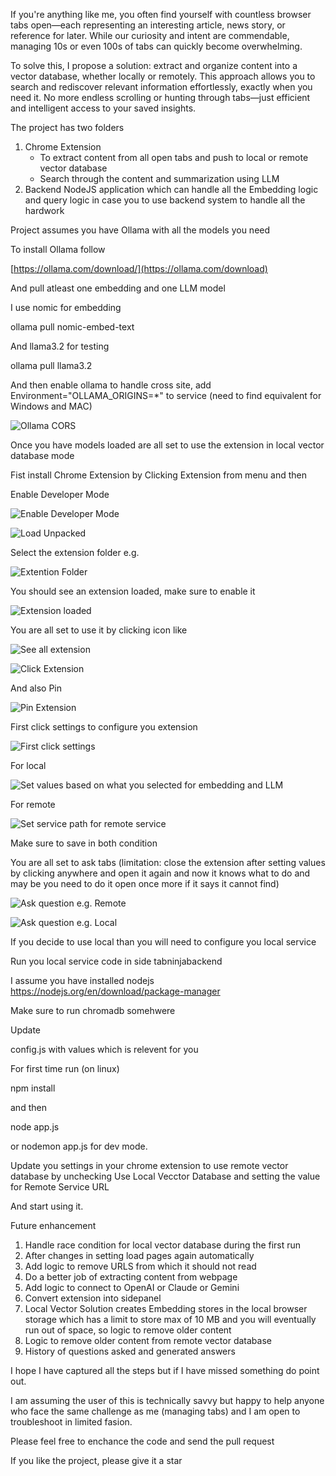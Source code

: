 If you're anything like me, you often find yourself with countless browser tabs open—each representing an interesting article, news story, or reference for later. While our curiosity and intent are commendable, managing 10s or even 100s of tabs can quickly become overwhelming.

To solve this, I propose a solution: extract and organize content into a vector database, whether locally or remotely. This approach allows you to search and rediscover relevant information effortlessly, exactly when you need it. No more endless scrolling or hunting through tabs—just efficient and intelligent access to your saved insights.

The project has two folders

1. Chrome Extension
   * To extract content from all open tabs and push to local or remote vector database
   * Search through the content and summarization using LLM
2.  Backend NodeJS application which can handle all the Embedding logic and query logic in case you to use backend system to handle all the hardwork

Project assumes you have Ollama with all the models you need

To install Ollama follow

[https://ollama.com/download/](https://ollama.com/download)

And pull atleast one embedding and one LLM model

I use nomic for embedding

ollama pull nomic-embed-text 

And llama3.2 for testing

ollama pull llama3.2

And then enable ollama to handle cross site, add Environment="OLLAMA_ORIGINS=*" to service (need to find equivalent for Windows and MAC)

![Ollama CORS](https://github.com/user-attachments/assets/002cbf5a-d4d8-4caf-aee4-d7f285d4ad5f)



Once you have models loaded are all set to use the extension in local vector database mode

Fist install Chrome Extension by Clicking Extension from menu and then 

Enable Developer Mode

![Enable Developer Mode](https://github.com/user-attachments/assets/527cda7a-fc44-4ce6-9e31-45f6f2630f00)

![Load Unpacked](https://github.com/user-attachments/assets/cd7f5e0d-38a3-4e0e-b3c4-a71ce87cb0d8)

Select the extension folder e.g.

![Extention Folder](https://github.com/user-attachments/assets/fd0711fb-177f-43a7-b476-b10686baeddb)


You should see an extension loaded, make sure to enable it

![Extension loaded](https://github.com/user-attachments/assets/313cbb12-803b-45fc-968e-4d31619696cd)

You are all set to use it by clicking icon like

![See all extension](https://github.com/user-attachments/assets/572f62e6-a1d0-47ca-8ff9-ab5d6d489b26)


![Click Extension](https://github.com/user-attachments/assets/0fc34eb4-73d1-4f11-bb2a-02af56bebd89)

And also Pin

![Pin Extension](https://github.com/user-attachments/assets/3830f89b-1841-43a7-9504-55a1449b9126)


First click settings to configure you extension

![First click settings](https://github.com/user-attachments/assets/3b7fd6ce-705e-43cf-a100-c8e2651d536b)


For local 

![Set values based on what you selected for embedding and LLM](https://github.com/user-attachments/assets/e1937dd2-e560-4b16-8a61-4e27cab29119)


For remote

![Set service path for remote service](https://github.com/user-attachments/assets/17e354bc-f0ca-46bb-8c81-b3727a0b3e03)

Make sure to save in both condition

You are all set to ask tabs (limitation: close the extension after setting values by clicking anywhere and open it again and now it knows what to do and may be you need to do it open once more if it says it cannot find)

![Ask question e.g. Remote](https://github.com/user-attachments/assets/fd5ee5d5-26bc-46fa-af6a-7cdc1f403dc9)

![Ask question e.g. Local](https://github.com/user-attachments/assets/10422735-2c4a-4d0e-88a0-fcd6699a7031)


If you decide to use local than you will need to configure you local service

Run you local service code in side tabninjabackend
 
I assume you have installed nodejs https://nodejs.org/en/download/package-manager

Make sure to run chromadb somehwere

Update

config.js with values which is relevent for you

For first time run (on linux)

npm install 

and then 

node app.js

or nodemon app.js for dev mode.


Update you settings in your chrome extension to use remote vector database by unchecking Use Local Vecctor Database and setting the value for Remote Service URL

And start using it.


Future enhancement

1. Handle race condition for local vector database during the first run
2. After changes in setting load pages again automatically
3. Add logic to remove URLS from which it should not read
4. Do a better job of extracting content from webpage
5. Add logic to connect to OpenAI or Claude or Gemini
6. Convert extension into sidepanel
7. Local Vector Solution creates Embedding stores in the local browser storage which has a limit to store max of 10 MB and you will eventually run out of space, so logic to remove older content
8. Logic to remove older content from remote vector database
9. History of questions asked and generated answers


I hope I have captured all the steps but if I have missed something do point out.

I am assuming the user of this is technically savvy but happy to help anyone who face the same challenge as me (managing tabs) and I am open to troubleshoot in limited fasion. 



Please feel free to enchance the code and send the pull request

If you like the project, please give it a star
   
